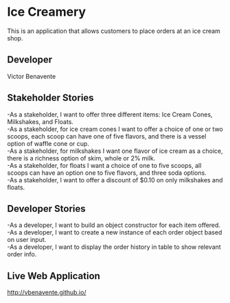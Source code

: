 # Ice Creamery  
This is an application that allows customers to place orders at an ice cream shop.  

## Developer  
Victor Benavente  

## Stakeholder Stories  
-As a stakeholder, I want to offer three different items: Ice Cream Cones, Milkshakes, and Floats.  
-As a stakeholder, for ice cream cones I want to offer a choice of one or two scoops, each scoop can have one of five flavors, and there is a vessel option of waffle cone or cup.  
-As a stakeholder, for milkshakes I want one flavor of ice cream as a choice, there is a richness option of skim, whole or 2% milk.  
-As a stakeholder, for floats I want a choice of one to five scoops, all scoops can have an option one to five flavors, and three soda options.  
-As a stakeholder, I want to offer a discount of $0.10 on only milkshakes and floats.  

## Developer Stories  
-As a developer, I want to build an object constructor for each item offered.
-As a developer, I want to create a new instance of each order object based on user input.  
-As a developer, I want to display the order history in table to show relevant order info.  

## Live Web Application  

http://vbenavente.github.io/
